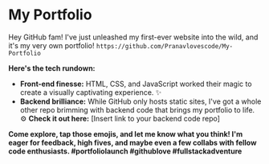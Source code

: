 # My Portfolio
Hey GitHub fam! I've just unleashed my first-ever website into the wild, and it's my very own portfolio! `https://github.com/Pranavlovescode/My-Portfolio`

**Here's the tech rundown:**

- **Front-end finesse:** HTML, CSS, and JavaScript worked their magic to create a visually captivating experience. ✨
- **Backend brilliance:** While GitHub only hosts static sites, I've got a whole other repo brimming with backend code that brings my portfolio to life. ⚙️ **Check it out here:** [Insert link to your backend code repo]

**Come explore, tap those emojis, and let me know what you think!    I'm eager for feedback, high fives, and maybe even a few collabs with fellow code enthusiasts.  #portfoliolaunch #githublove #fullstackadventure**


